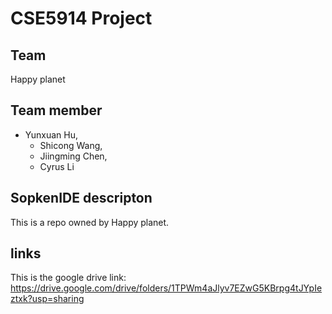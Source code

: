 # CSE5914 Project

## Team
  Happy planet
  
## Team member
  - Yunxuan Hu, 
	- Shicong Wang, 
	- Jiingming Chen, 	
	- Cyrus Li

## SopkenIDE descripton
This is a repo owned by Happy planet.

## links
  This is the google drive link: https://drive.google.com/drive/folders/1TPWm4aJlyv7EZwG5KBrpg4tJYpIeztxk?usp=sharing
